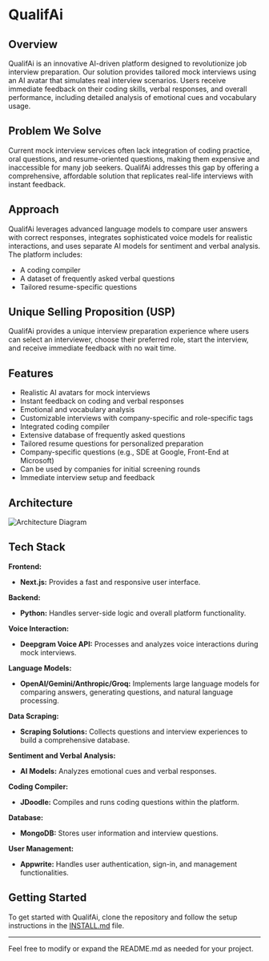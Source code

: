 # QualifAi

## Overview

QualifAi is an innovative AI-driven platform designed to revolutionize job interview preparation. Our solution provides tailored mock interviews using an AI avatar that simulates real interview scenarios. Users receive immediate feedback on their coding skills, verbal responses, and overall performance, including detailed analysis of emotional cues and vocabulary usage.

## Problem We Solve

Current mock interview services often lack integration of coding practice, oral questions, and resume-oriented questions, making them expensive and inaccessible for many job seekers. QualifAi addresses this gap by offering a comprehensive, affordable solution that replicates real-life interviews with instant feedback.

## Approach

QualifAi leverages advanced language models to compare user answers with correct responses, integrates sophisticated voice models for realistic interactions, and uses separate AI models for sentiment and verbal analysis. The platform includes:
- A coding compiler
- A dataset of frequently asked verbal questions
- Tailored resume-specific questions

## Unique Selling Proposition (USP)

QualifAi provides a unique interview preparation experience where users can select an interviewer, choose their preferred role, start the interview, and receive immediate feedback with no wait time.

## Features

- Realistic AI avatars for mock interviews
- Instant feedback on coding and verbal responses
- Emotional and vocabulary analysis
- Customizable interviews with company-specific and role-specific tags
- Integrated coding compiler
- Extensive database of frequently asked questions
- Tailored resume questions for personalized preparation
- Company-specific questions (e.g., SDE at Google, Front-End at Microsoft)
- Can be used by companies for initial screening rounds
- Immediate interview setup and feedback

## Architecture

![Architecture Diagram](https://firebasestorage.googleapis.com/v0/b/uploadika-b352f.appspot.com/o/images%2FWhatsApp%20Image%202024-08-02%20at%2004.56.42_9051c666.jpg?alt=media&token=8c7782b5-d576-49c7-84ff-6fbc1ab10391)

## Tech Stack

**Frontend:**
- **Next.js:** Provides a fast and responsive user interface.

**Backend:**
- **Python:** Handles server-side logic and overall platform functionality.

**Voice Interaction:**
- **Deepgram Voice API:** Processes and analyzes voice interactions during mock interviews.

**Language Models:**
- **OpenAI/Gemini/Anthropic/Groq:** Implements large language models for comparing answers, generating questions, and natural language processing.

**Data Scraping:**
- **Scraping Solutions:** Collects questions and interview experiences to build a comprehensive database.

**Sentiment and Verbal Analysis:**
- **AI Models:** Analyzes emotional cues and verbal responses.

**Coding Compiler:**
- **JDoodle:** Compiles and runs coding questions within the platform.

**Database:**
- **MongoDB:** Stores user information and interview questions.

**User Management:**
- **Appwrite:** Handles user authentication, sign-in, and management functionalities.

## Getting Started

To get started with QualifAi, clone the repository and follow the setup instructions in the [INSTALL.md](INSTALL.md) file.

---

Feel free to modify or expand the README.md as needed for your project.
